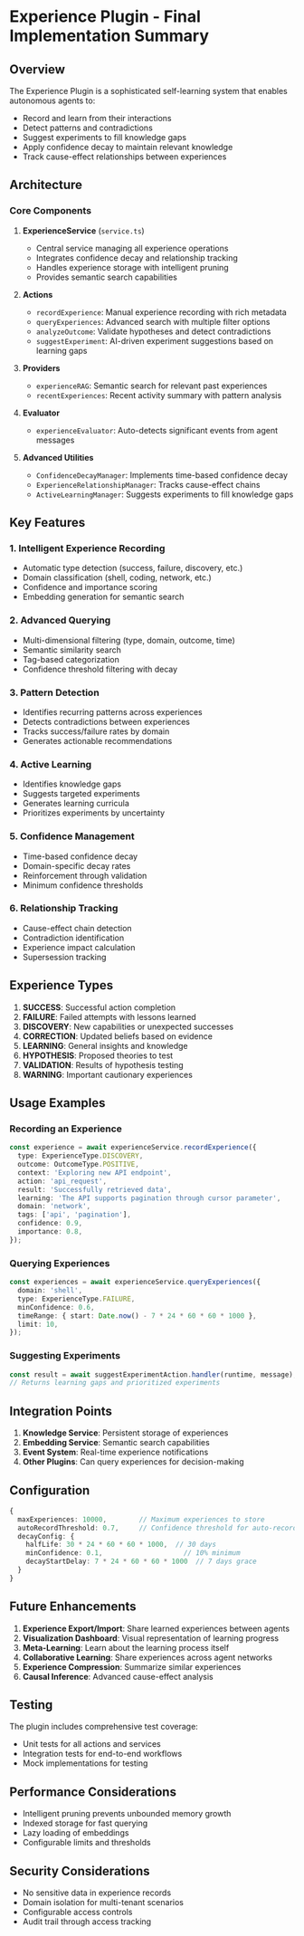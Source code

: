# Experience Plugin - Final Implementation Summary

## Overview

The Experience Plugin is a sophisticated self-learning system that enables autonomous agents to:

- Record and learn from their interactions
- Detect patterns and contradictions
- Suggest experiments to fill knowledge gaps
- Apply confidence decay to maintain relevant knowledge
- Track cause-effect relationships between experiences

## Architecture

### Core Components

1. **ExperienceService** (`service.ts`)

   - Central service managing all experience operations
   - Integrates confidence decay and relationship tracking
   - Handles experience storage with intelligent pruning
   - Provides semantic search capabilities

2. **Actions**

   - `recordExperience`: Manual experience recording with rich metadata
   - `queryExperiences`: Advanced search with multiple filter options
   - `analyzeOutcome`: Validate hypotheses and detect contradictions
   - `suggestExperiment`: AI-driven experiment suggestions based on learning gaps

3. **Providers**

   - `experienceRAG`: Semantic search for relevant past experiences
   - `recentExperiences`: Recent activity summary with pattern analysis

4. **Evaluator**

   - `experienceEvaluator`: Auto-detects significant events from agent messages

5. **Advanced Utilities**
   - `ConfidenceDecayManager`: Implements time-based confidence decay
   - `ExperienceRelationshipManager`: Tracks cause-effect chains
   - `ActiveLearningManager`: Suggests experiments to fill knowledge gaps

## Key Features

### 1. Intelligent Experience Recording

- Automatic type detection (success, failure, discovery, etc.)
- Domain classification (shell, coding, network, etc.)
- Confidence and importance scoring
- Embedding generation for semantic search

### 2. Advanced Querying

- Multi-dimensional filtering (type, domain, outcome, time)
- Semantic similarity search
- Tag-based categorization
- Confidence threshold filtering with decay

### 3. Pattern Detection

- Identifies recurring patterns across experiences
- Detects contradictions between experiences
- Tracks success/failure rates by domain
- Generates actionable recommendations

### 4. Active Learning

- Identifies knowledge gaps
- Suggests targeted experiments
- Generates learning curricula
- Prioritizes experiments by uncertainty

### 5. Confidence Management

- Time-based confidence decay
- Domain-specific decay rates
- Reinforcement through validation
- Minimum confidence thresholds

### 6. Relationship Tracking

- Cause-effect chain detection
- Contradiction identification
- Experience impact calculation
- Supersession tracking

## Experience Types

1. **SUCCESS**: Successful action completion
2. **FAILURE**: Failed attempts with lessons learned
3. **DISCOVERY**: New capabilities or unexpected successes
4. **CORRECTION**: Updated beliefs based on evidence
5. **LEARNING**: General insights and knowledge
6. **HYPOTHESIS**: Proposed theories to test
7. **VALIDATION**: Results of hypothesis testing
8. **WARNING**: Important cautionary experiences

## Usage Examples

### Recording an Experience

```typescript
const experience = await experienceService.recordExperience({
  type: ExperienceType.DISCOVERY,
  outcome: OutcomeType.POSITIVE,
  context: 'Exploring new API endpoint',
  action: 'api_request',
  result: 'Successfully retrieved data',
  learning: 'The API supports pagination through cursor parameter',
  domain: 'network',
  tags: ['api', 'pagination'],
  confidence: 0.9,
  importance: 0.8,
});
```

### Querying Experiences

```typescript
const experiences = await experienceService.queryExperiences({
  domain: 'shell',
  type: ExperienceType.FAILURE,
  minConfidence: 0.6,
  timeRange: { start: Date.now() - 7 * 24 * 60 * 60 * 1000 },
  limit: 10,
});
```

### Suggesting Experiments

```typescript
const result = await suggestExperimentAction.handler(runtime, message);
// Returns learning gaps and prioritized experiments
```

## Integration Points

1. **Knowledge Service**: Persistent storage of experiences
2. **Embedding Service**: Semantic search capabilities
3. **Event System**: Real-time experience notifications
4. **Other Plugins**: Can query experiences for decision-making

## Configuration

```typescript
{
  maxExperiences: 10000,        // Maximum experiences to store
  autoRecordThreshold: 0.7,     // Confidence threshold for auto-recording
  decayConfig: {
    halfLife: 30 * 24 * 60 * 60 * 1000,  // 30 days
    minConfidence: 0.1,                    // 10% minimum
    decayStartDelay: 7 * 24 * 60 * 60 * 1000  // 7 days grace
  }
}
```

## Future Enhancements

1. **Experience Export/Import**: Share learned experiences between agents
2. **Visualization Dashboard**: Visual representation of learning progress
3. **Meta-Learning**: Learn about the learning process itself
4. **Collaborative Learning**: Share experiences across agent networks
5. **Experience Compression**: Summarize similar experiences
6. **Causal Inference**: Advanced cause-effect analysis

## Testing

The plugin includes comprehensive test coverage:

- Unit tests for all actions and services
- Integration tests for end-to-end workflows
- Mock implementations for testing

## Performance Considerations

- Intelligent pruning prevents unbounded memory growth
- Indexed storage for fast querying
- Lazy loading of embeddings
- Configurable limits and thresholds

## Security Considerations

- No sensitive data in experience records
- Domain isolation for multi-tenant scenarios
- Configurable access controls
- Audit trail through access tracking
